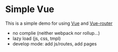 # Simple Vue

This is a simple demo for using [Vue](http://vuejs.org) and [Vue-router](http://router.vuejs.org)

- no complie (neither webpack nor rollup...)
- lazy load (js, css, tmpl)
- develop mode: add js/routes, add pages
